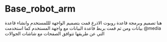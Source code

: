 # Base_robot_arm
هنا تصميم وبرمجة قاعدة روبوت الاذرع 
قمت بتصميم الواجهة لللمستخدم وانشاء قاعدة بيانات ومن ثم قمت بربط قاعدة البيانات مع واجهة المستخدم 
كما استخدمت @media التي عن طريقها تتوافق الصفحات مع شاشات الجوالات 
